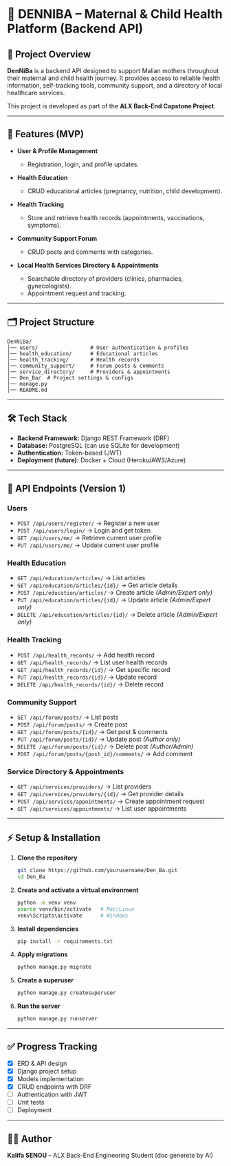 # 🍼 DENNIBA – Maternal & Child Health Platform (Backend API)

## 📌 Project Overview

**DenNiBa** is a backend API designed to support Malian mothers throughout their maternal and child health journey.
It provides access to reliable health information, self-tracking tools, community support, and a directory of local healthcare services.

This project is developed as part of the **ALX Back-End Capstone Project**.

---

## 🚀 Features (MVP)

* **User & Profile Management**

  * Registration, login, and profile updates.

* **Health Education**

  * CRUD educational articles (pregnancy, nutrition, child development).

* **Health Tracking**

  * Store and retrieve health records (appointments, vaccinations, symptoms).

* **Community Support Forum**

  * CRUD posts and comments with categories.

* **Local Health Services Directory & Appointments**

  * Searchable directory of providers (clinics, pharmacies, gynecologists).
  * Appointment request and tracking.

---

## 🗂️ Project Structure

```
DenNiBa/
│── users/                 # User authentication & profiles
│── health_education/      # Educational articles
│── health_tracking/       # Health records
│── community_support/     # Forum posts & comments
│── service_directory/     # Providers & appointments
│── Den_Ba/  # Project settings & configs
│── manage.py
│── README.md
```

---

## 🛠️ Tech Stack

* **Backend Framework:** Django REST Framework (DRF)
* **Database:** PostgreSQL (can use SQLite for development)
* **Authentication:** Token-based (JWT)
* **Deployment (future):** Docker + Cloud (Heroku/AWS/Azure)

---

## 📖 API Endpoints (Version 1)

### Users

* `POST /api/users/register/` → Register a new user
* `POST /api/users/login/` → Login and get token
* `GET /api/users/me/` → Retrieve current user profile
* `PUT /api/users/me/` → Update current user profile

### Health Education

* `GET /api/education/articles/` → List articles
* `GET /api/education/articles/{id}/` → Get article details
* `POST /api/education/articles/` → Create article *(Admin/Expert only)*
* `PUT /api/education/articles/{id}/` → Update article *(Admin/Expert only)*
* `DELETE /api/education/articles/{id}/` → Delete article *(Admin/Expert only)*

### Health Tracking

* `POST /api/health_records/` → Add health record
* `GET /api/health_records/` → List user health records
* `GET /api/health_records/{id}/` → Get specific record
* `PUT /api/health_records/{id}/` → Update record
* `DELETE /api/health_records/{id}/` → Delete record

### Community Support

* `GET /api/forum/posts/` → List posts
* `POST /api/forum/posts/` → Create post
* `GET /api/forum/posts/{id}/` → Get post & comments
* `PUT /api/forum/posts/{id}/` → Update post *(Author only)*
* `DELETE /api/forum/posts/{id}/` → Delete post *(Author/Admin)*
* `POST /api/forum/posts/{post_id}/comments/` → Add comment

### Service Directory & Appointments

* `GET /api/services/providers/` → List providers
* `GET /api/services/providers/{id}/` → Get provider details
* `POST /api/services/appointments/` → Create appointment request
* `GET /api/services/appointments/` → List user appointments

---

## ⚡ Setup & Installation

1. **Clone the repository**

   ```bash
   git clone https://github.com/yourusername/Den_Ba.git
   cd Den_Ba
   ```

2. **Create and activate a virtual environment**

   ```bash
   python -m venv venv
   source venv/bin/activate   # Mac/Linux
   venv\Scripts\activate      # Windows
   ```

3. **Install dependencies**

   ```bash
   pip install -r requirements.txt
   ```

4. **Apply migrations**

   ```bash
   python manage.py migrate
   ```

5. **Create a superuser**

   ```bash
   python manage.py createsuperuser
   ```

6. **Run the server**

   ```bash
   python manage.py runserver
   ```

---

## ✅ Progress Tracking

* [x] ERD & API design
* [x] Django project setup
* [x] Models implementation
* [x] CRUD endpoints with DRF
* [ ] Authentication with JWT
* [ ] Unit tests
* [ ] Deployment

---

## 👨‍💻 Author

**Kalifa SENOU** – ALX Back-End Engineering Student (doc generete by AI)
